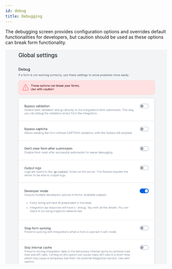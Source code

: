 ```yaml
---
id: debug
title: Debugging
---
```


The debugging screen provides configuration options and overrides default functionalities for developers, but caution should be used as these options can break form functionality.

![Debug screen](/img/forms/debug.png)
